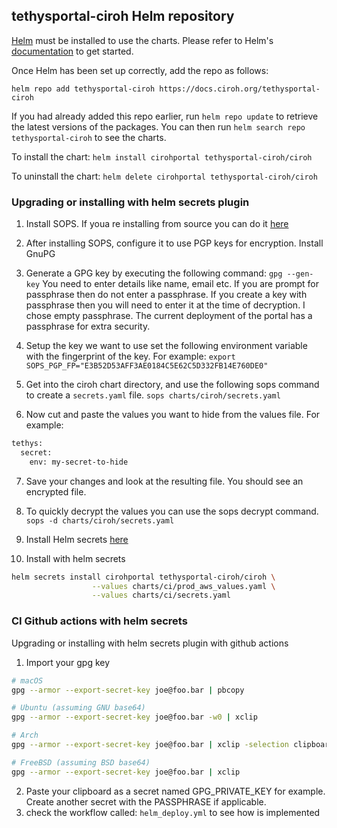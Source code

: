 ## tethysportal-ciroh Helm repository

[Helm](https://helm.sh) must be installed to use the charts. Please refer to
Helm's [documentation](https://helm.sh/docs) to get started.

Once Helm has been set up correctly, add the repo as follows:

`helm repo add tethysportal-ciroh https://docs.ciroh.org/tethysportal-ciroh`

If you had already added this repo earlier, run `helm repo update` to retrieve the latest versions of the packages. You can then run `helm search repo tethysportal-ciroh` to see the charts.

To install the chart: `helm install cirohportal tethysportal-ciroh/ciroh`

To uninstall the chart: `helm delete cirohportal tethysportal-ciroh/ciroh`

### Upgrading or installing with helm secrets plugin

1. Install SOPS. If youa re installing from source you can do it [here](https://github.com/getsops/sops/releases)

2. After installing SOPS, configure it to use PGP keys for encryption. Install GnuPG

3. Generate a GPG key by executing the following command:
   `gpg --gen-key`
   You need to enter details like name, email etc. If you are prompt for passphrase then do not enter a passphrase. If you create a key with passphrase then you will need to enter it at the time of decryption. I chose empty passphrase. The current deployment of the portal has a passphrase for extra security.

4. Setup the key we want to use set the following environment variable with the fingerprint of the key. For example:
   `export SOPS_PGP_FP="E3B52D53AFF3AE0184C5E62C5D332FB14E760DE0"`

5. Get into the ciroh chart directory, and use the following sops command to create a `secrets.yaml` file.
   `sops charts/ciroh/secrets.yaml`

6. Now cut and paste the values you want to hide from the values file. For example:

```bash
tethys:
  secret:
    env: my-secret-to-hide
```

7. Save your changes and look at the resulting file. You should see an encrypted file.

8. To quickly decrypt the values you can use the sops decrypt command.
   `sops -d charts/ciroh/secrets.yaml`

9. Install Helm secrets [here](https://github.com/jkroepke/helm-secrets/wiki/Installation)

10. Install with helm secrets

```bash
helm secrets install cirohportal tethysportal-ciroh/ciroh \
                  --values charts/ci/prod_aws_values.yaml \
                  --values charts/ci/secrets.yaml
```

### CI Github actions with helm secrets

Upgrading or installing with helm secrets plugin with github actions

1. Import your gpg key

```bash
# macOS
gpg --armor --export-secret-key joe@foo.bar | pbcopy

# Ubuntu (assuming GNU base64)
gpg --armor --export-secret-key joe@foo.bar -w0 | xclip

# Arch
gpg --armor --export-secret-key joe@foo.bar | xclip -selection clipboard -i

# FreeBSD (assuming BSD base64)
gpg --armor --export-secret-key joe@foo.bar | xclip
```

2. Paste your clipboard as a secret named GPG_PRIVATE_KEY for example. Create another secret with the PASSPHRASE if applicable.
3. check the workflow called: `helm_deploy.yml` to see how is implemented
